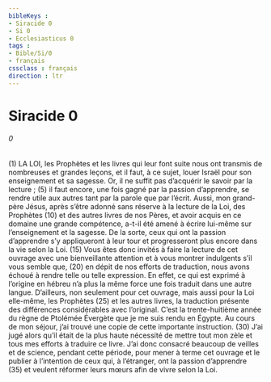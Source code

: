 ```yaml
---
bibleKeys : 
- Siracide 0
- Si 0
- Ecclesiasticus 0
tags : 
- Bible/Si/0
- français
cssclass : français
direction : ltr
---
```


# Siracide 0

###### 0
(1) LA LOI, les Prophètes et les livres qui leur font suite nous ont transmis de nombreuses et grandes leçons, et il faut, à ce sujet, louer Israël pour son enseignement et sa sagesse. Or, il ne suffit pas d’acquérir le savoir par la lecture ;
(5) il faut encore, une fois gagné par la passion d’apprendre, se rendre utile aux autres tant par la parole que par l’écrit. Aussi, mon grand-père Jésus, après s’être adonné sans réserve à la lecture de la Loi, des Prophètes
(10) et des autres livres de nos Pères, et avoir acquis en ce domaine une grande compétence, a-t-il été amené à écrire lui-même sur l’enseignement et la sagesse. De la sorte, ceux qui ont la passion d’apprendre s’y appliqueront à leur tour et progresseront plus encore dans la vie selon la Loi.
(15) Vous êtes donc invités à faire la lecture de cet ouvrage avec une bienveillante attention et à vous montrer indulgents s’il vous semble que,
(20) en dépit de nos efforts de traduction, nous avons échoué à rendre telle ou telle expression. En effet, ce qui est exprimé à l’origine en hébreu n’a plus la même force une fois traduit dans une autre langue. D’ailleurs, non seulement pour cet ouvrage, mais aussi pour la Loi elle-même, les Prophètes
(25) et les autres livres, la traduction présente des différences considérables avec l’original.
C’est la trente-huitième année du règne de Ptolémée Évergète que je me suis rendu en Égypte. Au cours de mon séjour, j’ai trouvé une copie de cette importante instruction.
(30) J’ai jugé alors qu’il était de la plus haute nécessité de mettre tout mon zèle et tous mes efforts à traduire ce livre. J’ai donc consacré beaucoup de veilles et de science, pendant cette période, pour mener à terme cet ouvrage et le publier à l’intention de ceux qui, à l’étranger, ont la passion d’apprendre
(35) et veulent réformer leurs mœurs afin de vivre selon la Loi.
